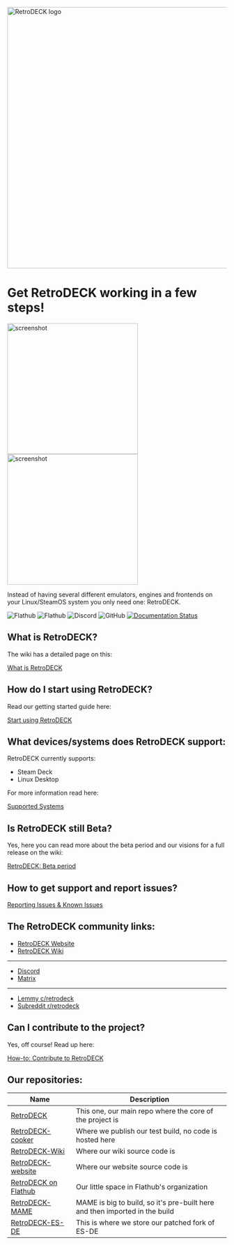 <p float="center">
    <img src="https://github.com/XargonWan/RetroDECK/blob/main/res/logo.png?raw=true" alt="RetroDECK logo" width="600"/>
</p>

# Get RetroDECK working in a few steps!


<p float="center">
<img src="https://github.com/XargonWan/RetroDECK/blob/main/res/screenshots/screen05.jpeg?raw=true" alt="screenshot" width="300"/>
<img src="https://github.com/XargonWan/RetroDECK/blob/main/res/screenshots/screen06.jpeg?raw=true" alt="screenshot" width="300"/>
</p>

Instead of having several different emulators, engines and frontends on your Linux/SteamOS system you only need one: RetroDECK.

![Flathub](https://img.shields.io/flathub/downloads/net.retrodeck.retrodeck)
![Flathub](https://img.shields.io/flathub/v/net.retrodeck.retrodeck)
![Discord](https://img.shields.io/discord/951662718102962256?label=discord)
![GitHub](https://img.shields.io/github/license/XargonWan/RetroDECK)
[![Documentation Status](https://readthedocs.org/projects/retrodeck/badge/?version=latest)](https://retrodeck.readthedocs.io/en/latest/?badge=latest)

## What is RetroDECK?

The wiki has a detailed page on this:  

[What is RetroDECK](https://retrodeck.readthedocs.io/en/latest/wiki_about/what-is-retrodeck/)

## How do I start using RetroDECK?

Read our getting started guide here:

[Start using RetroDECK](https://retrodeck.readthedocs.io/en/latest/wiki_general/retrodeck-start/)

## What devices/systems does RetroDECK support: 

RetroDECK currently supports:

- Steam Deck
- Linux Desktop

For more information read here:

[Supported Systems](https://retrodeck.readthedocs.io/en/latest/wiki_general/supported-devices/)

## Is RetroDECK still Beta?

Yes, here you can read more about the beta period and our visions for a full release on the wiki:

[RetroDECK: Beta period](https://retrodeck.readthedocs.io/en/latest/wiki_general/beta-period/)

## How to get support and report issues? 

[Reporting Issues & Known Issues](https://retrodeck.readthedocs.io/en/latest/wiki_bugs/known-issues/)

## The RetroDECK community links:

- [RetroDECK Website](https://retrodeck.net)
- [RetroDECK Wiki](https://github.com/XargonWan/RetroDECK/wiki)

---

- [Discord](https://discord.gg/WDc5C9YWMx) 
- [Matrix](https://matrix.to/#/#retrodeck:matrix.org)

---

- [Lemmy c/retrodeck](https://lemmy.zip/c/retrodeck)
- [Subreddit r/retrodeck](https://www.reddit.com/r/retrodeck)



## Can I contribute to the project?

Yes, off course! Read up here:

[How-to: Contribute to RetroDECK](https://retrodeck.readthedocs.io/en/latest/wiki_community/contibute-rd/)

## Our repositories:
| Name          | Description  |
|-------------------------------------------------------------|-----------------------------------------------------------|
| [RetroDECK](https://github.com/XargonWan/RetroDECK)          | This one, our main repo where the core of the project is  |
| [RetroDECK-cooker](https://github.com/XargonWan/RetroDECK-cooker)  | Where we publish our test build, no code is hosted here |
| [RetroDECK-Wiki](https://github.com/XargonWan/RetroDECK-Wiki)  | Where our wiki source code is |
| [RetroDECK-website](https://github.com/XargonWan/RetroDECK-website)  | Where our website source code is |
| [RetroDECK on Flathub](https://github.com/flathub/net.retrodeck.retrodeck) | Our little space in Flathub's organization                 |
| [RetroDECK-MAME](https://github.com/XargonWan/RetroDECK-MAME)   | MAME is big to build, so it's pre-built here and then imported in the build |
| [RetroDECK-ES-DE](https://github.com/XargonWan/RetroDECK-ES-DE)  | This is where we store our patched fork of ES-DE          |
